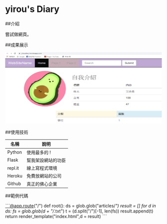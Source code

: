 # yirou's Diary

##介紹

嘗試做網頁。

##成果展示

![](https://github.com/yiroukitty/yirou/raw/master/demo.png)

##使用技術

名稱    |    說明
--------|-----------
Python  | 使用最多的 !
Flask   | 幫我架設網站的功臣
repl.it | 線上寫程式環境
Heroku  | 免費放網站的公司
Github  | 真正的佛心企業

##範例代碼

ˋˋˋ@app.route("/")
def root():
  ds = glob.glob("articles/*")
  result = []
  for d in ds:
    fs = glob.glob(d + "/*.txt")
    t = (d.split("/")[-1], len(fs))
    result.append(t)
  return render_template("index.html",d = result)
ˋˋˋ
